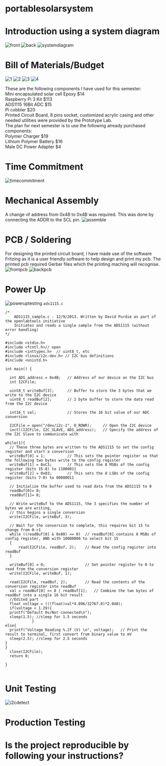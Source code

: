 # portablesolarsystem
# Introduction using a system diagram
![front](https://user-images.githubusercontent.com/42982622/49824300-cdb16980-fd4f-11e8-898e-ef7c0ce9466d.jpg)
![back](https://user-images.githubusercontent.com/42982622/49824316-d30eb400-fd4f-11e8-99d3-79dec2b79726.jpg)
![systemdiagram](https://user-images.githubusercontent.com/42982622/49824267-bd998a00-fd4f-11e8-92d5-ba7e46c13b23.jpg)


# Bill of Materials/Budget
![1](https://user-images.githubusercontent.com/42982622/46377610-0a355a80-c667-11e8-8eae-219a86079d8f.jpg)
![2](https://user-images.githubusercontent.com/42982622/46377611-0a355a80-c667-11e8-9caf-cc08f2a2db3f.jpg)
![3](https://user-images.githubusercontent.com/42982622/46377612-0a355a80-c667-11e8-9c26-09587ed1588b.jpg)
![4](https://user-images.githubusercontent.com/42982622/46377613-0a355a80-c667-11e8-8817-46457f73cb27.jpg)

These are the following components I have used for this semester: <br/>
Mini encapsulated solar cell Epoxy $14 <br/>
Raspberry Pi 3 Kit $113 <br/>
ADS1115 16Bit ADC $15 <br/>
Pi cobbler $20 <br/>
Printed Circuit Board, 8 pins socket, customized acrylic casing and other needed utilities were provided by the Prototype Lab. <br/>
The plan for next semester is to use the following already purchased components: <br/>
Polymer Charger $19 <br/>
Lithium Polymer Battery $16 <br/> 
Male DC Power Adapter $4  <br/>

# Time Commitment
![timecommitment](https://user-images.githubusercontent.com/42982622/49824569-65af5300-fd50-11e8-90a7-5e976da4524b.png)

# Mechanical Assembly
A change of address from 0x48 to 0x4B was required. This was done by connecting the ADDR to the SCL pin.
![assemble](https://user-images.githubusercontent.com/42982622/49825234-ede22800-fd51-11e8-8b8d-6abb57f44af8.jpg)



# PCB / Soldering
For designing the printed circuit board, I have made use of the software Fritzing as it is a user friendly software to help design and print my pcb. The printed pcb required Gerber files which the printing maching will recognise. <br/>
![frontpcb](https://user-images.githubusercontent.com/42982622/49824367-ec176500-fd4f-11e8-8703-3669a34bdb7f.jpg)
![backpcb](https://user-images.githubusercontent.com/42982622/49824368-ec176500-fd4f-11e8-8948-25bf8d5d45ef.jpg)


# Power Up
![poweruptesting](https://user-images.githubusercontent.com/42982622/49824351-e457c080-fd4f-11e8-9f5e-c7b8d0077b0d.png)
```ads1115.c```
```
/* 
	ADS1115_sample.c - 12/9/2013. Written by David Purdie as part of the openlabtools initiative
	Initiates and reads a single sample from the ADS1115 (without error handling)
*/

#include <stdio.h>
#include <fcntl.h>// open
#include <inttypes.h>  // uint8_t, etc
#include <linux/i2c-dev.h> // I2C bus definitions
#include <unistd.h>

int main() {
	
  int ADS_address = 0x4B;	// Address of our device on the I2C bus
  int I2CFile;
  
  uint8_t writeBuf[3];		// Buffer to store the 3 bytes that we write to the I2C device
  uint8_t readBuf[2];		// 2 byte buffer to store the data read from the I2C device
  
  int16_t val;				// Stores the 16 bit value of our ADC conversion
  
  I2CFile = open("/dev/i2c-1", O_RDWR);		// Open the I2C device
  ioctl(I2CFile, I2C_SLAVE, ADS_address);   // Specify the address of the I2C Slave to communicate with

while(1){	  
  // These three bytes are written to the ADS1115 to set the config register and start a conversion 
  writeBuf[0] = 1;			// This sets the pointer register so that the following two bytes write to the config register
  writeBuf[1] = 0xC3;   	// This sets the 8 MSBs of the config register (bits 15-8) to 11000011
  writeBuf[2] = 0x03;  		// This sets the 8 LSBs of the config register (bits 7-0) to 00000011
  
  // Initialize the buffer used to read data from the ADS1115 to 0
  readBuf[0]= 0;		
  readBuf[1]= 0;
	  
  // Write writeBuf to the ADS1115, the 3 specifies the number of bytes we are writing,
  // this begins a single conversion
  write(I2CFile, writeBuf, 3);	

  // Wait for the conversion to complete, this requires bit 15 to change from 0->1
  while ((readBuf[0] & 0x80) == 0)	// readBuf[0] contains 8 MSBs of config register, AND with 10000000 to select bit 15
  {
	  read(I2CFile, readBuf, 2);	// Read the config register into readBuf
  }

  writeBuf[0] = 0;					// Set pointer register to 0 to read from the conversion register
  write(I2CFile, writeBuf, 1);
  
  read(I2CFile, readBuf, 2);		// Read the contents of the conversion register into readBuf
  val = readBuf[0] << 8 | readBuf[1];	// Combine the two bytes of readBuf into a single 16 bit result 
  //Edited part
  float voltage = (((float)val*4.096/32767.0)*2.048);
  if(voltage < 1.29){
  printf("Default 0v/Not connected\n");
  sleep(1.5); //sleep for 1.5 seconds
			}
else{
  printf("Voltage Reading %.2f (V) \n", voltage);	// Print the result to terminal, first convert from binary value to mV		
  sleep(2.5); //sleep for 2.5 seconds
}
}
  close(I2CFile);
  return 0;

}


```

# Unit Testing
![i2cdetect](https://user-images.githubusercontent.com/42982622/49824587-6d6ef780-fd50-11e8-9925-e4cbc1b9c42a.png)

# Production Testing

# Is the project reproducible by following your instructions?
